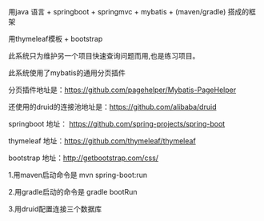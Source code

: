 用java 语言 + springboot + springmvc + mybatis + (maven/gradle) 搭成的框架

用thymeleaf模板 + bootstrap

此系统只为维护另一个项目快速查询问题而用,也是练习项目。

此系统使用了mybatis的通用分页插件

分页插件地址是：https://github.com/pagehelper/Mybatis-PageHelper

还使用的druid的连接池地址是：https://github.com/alibaba/druid

springboot 地址： https://github.com/spring-projects/spring-boot

thymeleaf 地址：https://github.com/thymeleaf/thymeleaf

bootstrap 地址：http://getbootstrap.com/css/

1.用maven启动命令是
	mvn spring-boot:run

2.用gradle启动的命令是
	gradle bootRun

3.用druid配置连接三个数据库
